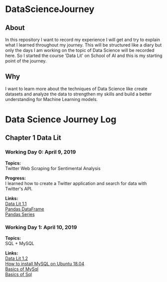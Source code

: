 # DataScienceJourney

## About
In this repository I want to record my experience I will get and try to explain what I learned throughout my journey.
This will be structured like a diary but only the days I am working on the topic of Data Science will be recorded
here. So I started the course 'Data Lit' on School of AI and this is my starting point of the journey.

## Why
I want to learn more about the techniques of Data Science like create datasets and analyze the data to strengthen my skills
and build a better understanding for Machine Learning models.

# Data Science Journey Log

## Chapter 1 Data Lit

### Working Day 0: April 9, 2019

**Topics:** \
Twitter Web Scraping for Sentimental Analysis

**Progress:** \
I learned how to create a Twitter application and search for data with Twitter's API.

**Links:** \
[Data Lit 1.1](https://www.theschool.ai/courses/data-lit/lessons/twitter-web-scraping-for-lexicon-based-sentiment-analysis/) \
[Pandas DataFrame](https://towardsdatascience.com/pandas-dataframe-a-lightweight-intro-680e3a212b96) \
[Pandas Series](https://towardsdatascience.com/pandas-series-a-lightweight-intro-b7963a0d62a2)

### Working Day 1: April 10, 2019

**Topics:** \
SQL + MySQL

**Links:** \
[Data Lit 1.2](https://www.theschool.ai/courses/data-lit/lessons/sql-techniques-for-hospital-database-management/) \
[How to install MySQL on Ubuntu 18.04](https://www.digitalocean.com/community/tutorials/how-to-install-mysql-on-ubuntu-18-04) \
[Basics of MySql](https://www.digitalocean.com/community/tutorials/a-basic-mysql-tutorial) \
[Basics of Sql](https://www.w3schools.com/sql/default.asp)
